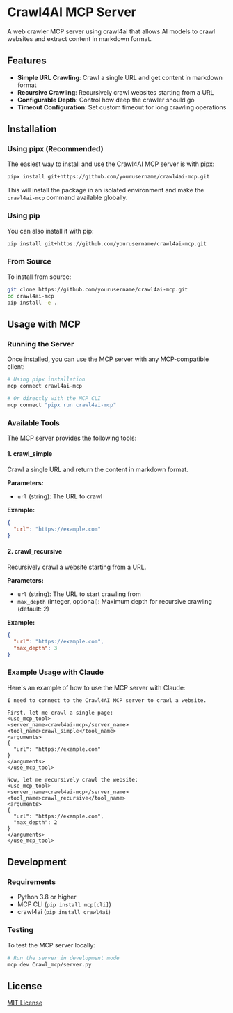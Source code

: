 # Crawl4AI MCP Server

A web crawler MCP server using crawl4ai that allows AI models to crawl websites and extract content in markdown format.

## Features

- **Simple URL Crawling**: Crawl a single URL and get content in markdown format
- **Recursive Crawling**: Recursively crawl websites starting from a URL
- **Configurable Depth**: Control how deep the crawler should go
- **Timeout Configuration**: Set custom timeout for long crawling operations

## Installation

### Using pipx (Recommended)

The easiest way to install and use the Crawl4AI MCP server is with pipx:

```bash
pipx install git+https://github.com/yourusername/crawl4ai-mcp.git
```

This will install the package in an isolated environment and make the `crawl4ai-mcp` command available globally.

### Using pip

You can also install it with pip:

```bash
pip install git+https://github.com/yourusername/crawl4ai-mcp.git
```

### From Source

To install from source:

```bash
git clone https://github.com/yourusername/crawl4ai-mcp.git
cd crawl4ai-mcp
pip install -e .
```

## Usage with MCP

### Running the Server

Once installed, you can use the MCP server with any MCP-compatible client:

```bash
# Using pipx installation
mcp connect crawl4ai-mcp

# Or directly with the MCP CLI
mcp connect "pipx run crawl4ai-mcp"
```

### Available Tools

The MCP server provides the following tools:

#### 1. crawl_simple

Crawl a single URL and return the content in markdown format.

**Parameters:**
- `url` (string): The URL to crawl

**Example:**
```json
{
  "url": "https://example.com"
}
```

#### 2. crawl_recursive

Recursively crawl a website starting from a URL.

**Parameters:**
- `url` (string): The URL to start crawling from
- `max_depth` (integer, optional): Maximum depth for recursive crawling (default: 2)

**Example:**
```json
{
  "url": "https://example.com",
  "max_depth": 3
}
```

### Example Usage with Claude

Here's an example of how to use the MCP server with Claude:

```
I need to connect to the Crawl4AI MCP server to crawl a website.

First, let me crawl a single page:
<use_mcp_tool>
<server_name>crawl4ai-mcp</server_name>
<tool_name>crawl_simple</tool_name>
<arguments>
{
  "url": "https://example.com"
}
</arguments>
</use_mcp_tool>

Now, let me recursively crawl the website:
<use_mcp_tool>
<server_name>crawl4ai-mcp</server_name>
<tool_name>crawl_recursive</tool_name>
<arguments>
{
  "url": "https://example.com",
  "max_depth": 2
}
</arguments>
</use_mcp_tool>
```

## Development

### Requirements

- Python 3.8 or higher
- MCP CLI (`pip install mcp[cli]`)
- crawl4ai (`pip install crawl4ai`)

### Testing

To test the MCP server locally:

```bash
# Run the server in development mode
mcp dev Crawl_mcp/server.py
```

## License

[MIT License](LICENSE)
